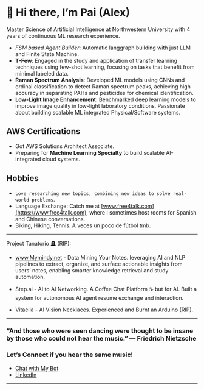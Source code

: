 # 👋 Hi there, I’m Pai (Alex)
Master Science of Artificial Intelligence at Northwestern University with 4 years of continuous ML research experience.
- *FSM based Agent Builder*: Automatic langgraph building with just LLM and Finite State Machine.
- **T-Few**: Engaged in the study and application of transfer learning techniques using few-shot learning, focusing on tasks that benefit from minimal labeled data.
- **Raman Spectrum Analysis**: Developed ML models using CNNs and ordinal classification to detect Raman spectrum peaks, achieving high accuracy in separating PAHs and pesticides for chemical identification.
- **Low-Light Image Enhancement**: Benchmarked deep learning models to improve image quality in low-light laboratory conditions.
Passionate about building scalable ML integrated Physical/Software systems.

## AWS Certifications
- Got AWS Solutions Architect Associate.
- Preparing for **Machine Learning Specialty** to build scalable AI-integrated cloud systems.

## Hobbies
- `Love researching new topics, combining new ideas to solve real-world problems`.
- Language Exchange: Catch me at [www.free4talk.com](https://www.free4talk.com), where I sometimes host rooms for Spanish and Chinese conversations.
- Biking, Hiking, Tennis. A veces un poco de fútbol tmb.

---
Project Tanatorio 🪦 (RIP): 
- www.Mymindy.net - Data Mining Your Notes. leveraging AI and NLP pipelines to extract, organize, and surface actionable insights from users’ notes, enabling smarter knowledge retrieval and study automation.

- Step.ai - AI to AI Networking. A Coffee Chat Platform ☕️ but for AI. Built a system for autonomous AI agent resume exchange and interaction.
  
- Vitaelia - AI Vision Necklaces. Experienced and Burnt an Arduino (RIP).

---

### “And those who were seen dancing were thought to be insane by those who could not hear the music.” — Friedrich Nietzsche


### Let’s Connect if you hear the same music!
- [Chat with My Bot](https://paipeline-anythingaboutme-appchatbot-tut6g2.streamlit.app/)
- [LinkedIn](https://www.linkedin.com/in/alex-peng-8aa782199/)
---





